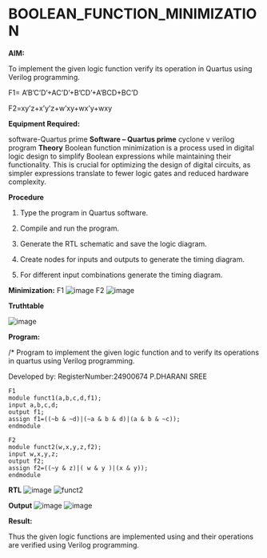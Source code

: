 # BOOLEAN_FUNCTION_MINIMIZATION

**AIM:**

To implement the given logic function verify its operation in Quartus using Verilog programming.

F1= A’B’C’D’+AC’D’+B’CD’+A’BCD+BC’D 

F2=xy’z+x’y’z+w’xy+wx’y+wxy

**Equipment Required:**

software-Quartus prime
**Software – Quartus prime**
cyclone v verilog program
**Theory**
Boolean function minimization is a process used in digital logic design to simplify Boolean expressions while maintaining their functionality. This is crucial for optimizing the design of digital circuits, as simpler expressions translate to fewer logic gates and reduced hardware complexity.


**Procedure**

1.	Type the program in Quartus software.

2.	Compile and run the program.

3.	Generate the RTL schematic and save the logic diagram.
   
4.	Create nodes for inputs and outputs to generate the timing diagram.

5.	For different input combinations generate the timing diagram.

**Minimization:**
F1
![image](https://github.com/user-attachments/assets/20203fca-6fef-4616-953e-bf3d898d06f8)
F2
![image](https://github.com/user-attachments/assets/5f8db17d-7653-437a-8124-311a32380971)

**Truthtable**
   
![image](https://github.com/user-attachments/assets/7afefff3-3cb0-41da-a8f3-2231ed0c9642)

**Program:**

/* Program to implement the given logic function and to verify its operations in quartus using Verilog programming. 

Developed by: RegisterNumber:24900674 P.DHARANI SREE
```
F1
module funct1(a,b,c,d,f1);
input a,b,c,d;
output f1;
assign f1=((~b & ~d)|(~a & b & d)|(a & b & ~c));
endmodule

F2
module funct2(w,x,y,z,f2);
input w,x,y,z;
output f2;
assign f2=((~y & z)|( w & y )|(x & y));
endmodule
```

**RTL**
  ![image](https://github.com/user-attachments/assets/0bbcd3cf-4cac-4e17-8a20-91785ee083c8)
  ![funct2](https://github.com/user-attachments/assets/fa6eddae-544c-4f83-8699-e19649915c0a)



**Output**
![image](https://github.com/user-attachments/assets/a139d20c-5ebb-48bd-b4f1-04c76c5467b9)
![image](https://github.com/user-attachments/assets/0c559a90-d3a5-4028-8c2c-3ba6de73777f)


**Result:**

Thus the given logic functions are implemented using and their operations are verified using Verilog programming.

